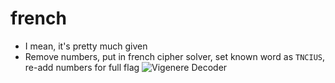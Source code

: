 # french

* I mean, it's pretty much given
* Remove numbers, put in french cipher solver, set known word as ```TNCIUS```, re-add numbers for full flag
![Vigenere Decoder](../Images/20220812-184207.png)
